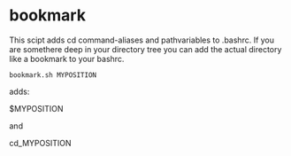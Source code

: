 # bookmark

This scipt adds cd command-aliases and pathvariables to .bashrc.
If you are somethere deep in your directory tree you can add the actual directory like a bookmark to your bashrc.

	bookmark.sh MYPOSITION

adds:

$MYPOSITION

and

cd_MYPOSITION
